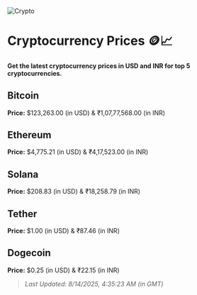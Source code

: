 
![Crypto](https://www.techguide.com.au/wp-content/uploads/2020/11/crypto3.jpeg)

# Cryptocurrency Prices 🪙📈

#### Get the latest cryptocurrency prices in USD and INR for top 5 cryptocurrencies.

## Bitcoin

**Price:** $123,263.00 (in USD) & ₹1,07,77,568.00 (in INR)

## Ethereum

**Price:** $4,775.21 (in USD) & ₹4,17,523.00 (in INR)

## Solana

**Price:** $208.83 (in USD) & ₹18,258.79 (in INR)

## Tether

**Price:** $1.00 (in USD) & ₹87.46 (in INR)

## Dogecoin

**Price:** $0.25 (in USD) & ₹22.15 (in INR)

> _Last Updated: 8/14/2025, 4:35:23 AM (in GMT)_
